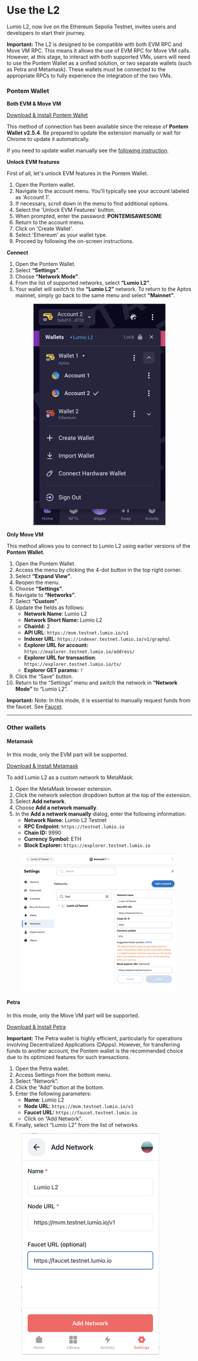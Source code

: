 # Use the L2

Lumio L2, now live on the Ethereum Sepolia Testnet, invites users and developers to start their journey.

**Important:** The L2 is designed to be compatible with both EVM RPC and Move VM RPC. This means it allows the use of EVM RPC for Move VM calls. However, at this stage, to interact with both supported VMs, users will need to use the Pontem Wallet as a unified solution, or two separate wallets (such as Petra and Metamask). These wallets must be connected to the appropriate RPCs to fully experience the integration of the two VMs.

### Pontem Wallet

**Both EVM & Move VM**

[Download & Install Pontem Wallet](https://chromewebstore.google.com/detail/pontem-aptos-wallet/phkbamefinggmakgklpkljjmgibohnba)

This method of connection has been available since the release of **Pontem Wallet v2.5.4**. Be prepared to update the extension manually or wait for Chrome to update it automatically.

If you need to update wallet manually see the [following instruction](https://support.cloudhq.net/how-to-manually-update-chrome-extensions/).

**Unlock EVM features**

First of all, let's unlock EVM features in the Pontem Wallet.&#x20;

1. Open the Pontem wallet.
2. Navigate to the account menu. You'll typically see your account labeled as 'Account 1'.
3. If necessary, scroll down in the menu to find additional options.
4. Select the 'Unlock EVM Features' button.
5. When prompted, enter the password: **PONTEMISAWESOME**
6. Return to the account menu.
7. Click on 'Create Wallet'.
8. Select 'Ethereum' as your wallet type.
9. Proceed by following the on-screen instructions.

**Connect**&#x20;

1. Open the Pontem Wallet.
2. Select **“Settings”**.
3. Choose **“Network Mode”**.
4. From the list of supported networks, select **“Lumio L2”**.
5. Your wallet will switch to the **“Lumio L2”** network. To return to the Aptos mainnet, simply go back to the same menu and select **“Mainnet”**.

<div align="center" data-full-width="false">

<figure><img src="../.gitbook/assets/Снимок экрана 2023-12-18 в 16.22.35.png" alt="" width="360"><figcaption></figcaption></figure>

</div>

**Only Move VM**

This method allows you to connect to Lumio L2 using earlier versions of the **Pontem Wallet**.

1. Open the Pontem Wallet.
2. Access the menu by clicking the 4-dot button in the top right corner.
3. Select **“Expand View”**.
4. Reopen the menu.
5. Choose **“Settings”**.
6. Navigate to **“Networks”**.
7. Select **“Custom”**.
8. Update the fields as follows:
   * **Network Name**: Lumio L2
   * **Network Short Name:** Lumio L2
   * **ChainId:** 2
   * **API URL**: `https://mvm.testnet.lumio.io/v1`
   * **Indexer URL**:  `https://indexer.testnet.lumio.io/v1/graphql`
   * **Explorer URL for account:** `https://explorer.testnet.lumio.io/address/`
   * **Explorer URL for transaction**: `https://explorer.testnet.lumio.io/tx/`&#x20;
   * **Explorer GET params:** `?`
9. Click the “Save” button.
10. Return to the “Settings” menu and switch the network in **“Network Mode”** to “Lumio L2”.

**Important:** Note: In this mode, it is essential to manually request funds from the faucet. See [Faucet](faucet.md).

***

### Other wallets

#### Metamask

In this mode, only the EVM part will be supported.

[Download & Install Metamask](https://metamask.io/)

To add Lumio L2 as a custom network to MetaMask:

1. Open the MetaMask browser extension.
2. Click the network selection dropdown button at the top of the extension.
3. Select **Add network**.
4. Choose **Add a network manually**.
5. In the **Add a network manually** dialog, enter the following information:
   * **Network Name:** Lumio L2 Testnet
   * **RPC Endpoint**: `https://testnet.lumio.io`
   * **Chain ID:** 9990
   * **Currency Symbol:** ETH
   * **Block Explorer:** `https://explorer.testnet.lumio.io`

<figure><img src="../.gitbook/assets/Снимок экрана 2023-12-18 в 16.29.15.png" alt=""><figcaption></figcaption></figure>

#### Petra

In this mode, only the Move VM part will be supported.

[Download & Install Petra](https://chromewebstore.google.com/detail/petra-aptos-wallet/ejjladinnckdgjemekebdpeokbikhfci)

**Important:** The Petra wallet is highly efficient, particularly for operations involving Decentralized Applications (DApps). However, for transferring funds to another account, the Pontem wallet is the recommended choice due to its optimized features for such transactions.

1. Open the Petra wallet.
2. Access Settings from the bottom menu.
3. Select “Network”.
4. Click the “Add” button at the bottom.
5. Enter the following parameters:
   * **Name**: Lumio L2
   * **Node URL**: `https://mvm.testnet.lumio.io/v1`
   * **Faucet URL:** `https://faucet.testnet.lumio.io`
   * Click on “Add Network”.
6. Finally, select “Lumio L2” from the list of networks.

<figure><img src="../.gitbook/assets/Снимок экрана 2023-12-18 в 16.34.20.png" alt="" width="375"><figcaption></figcaption></figure>
